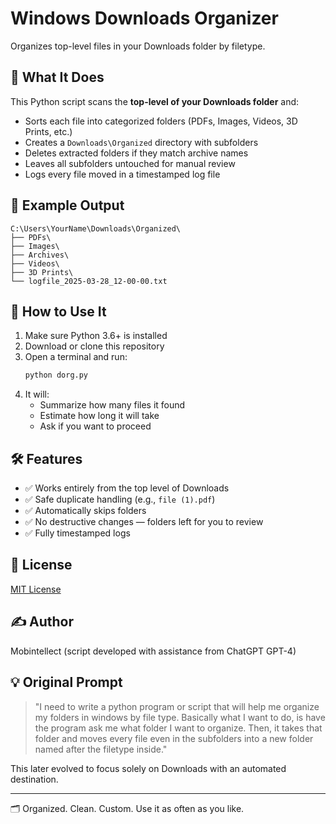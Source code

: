 # Windows Downloads Organizer

Organizes top-level files in your Downloads folder by filetype.

## 🧠 What It Does
This Python script scans the **top-level of your Downloads folder** and:
- Sorts each file into categorized folders (PDFs, Images, Videos, 3D Prints, etc.)
- Creates a `Downloads\Organized` directory with subfolders
- Deletes extracted folders if they match archive names
- Leaves all subfolders untouched for manual review
- Logs every file moved in a timestamped log file

## 📁 Example Output
```
C:\Users\YourName\Downloads\Organized\
├── PDFs\
├── Images\
├── Archives\
├── Videos\
├── 3D Prints\
└── logfile_2025-03-28_12-00-00.txt
```

## 🔧 How to Use It
1. Make sure Python 3.6+ is installed
2. Download or clone this repository
3. Open a terminal and run:
   ```bash
   python dorg.py
   ```
4. It will:
   - Summarize how many files it found
   - Estimate how long it will take
   - Ask if you want to proceed

## 🛠 Features
- ✅ Works entirely from the top level of Downloads
- ✅ Safe duplicate handling (e.g., `file (1).pdf`)
- ✅ Automatically skips folders
- ✅ No destructive changes — folders left for you to review
- ✅ Fully timestamped logs

## 🧾 License
[MIT License](LICENSE)

## ✍️ Author
Mobintellect (script developed with assistance from ChatGPT GPT-4)

## 💡 Original Prompt
> "I need to write a python program or script that will help me organize my folders in windows by file type. Basically what I want to do, is have the program ask me what folder I want to organize. Then, it takes that folder and moves every file even in the subfolders into a new folder named after the filetype inside."

This later evolved to focus solely on Downloads with an automated destination.

---

🗂️ Organized. Clean. Custom. Use it as often as you like.

